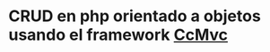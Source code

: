# CRUD en php orientado a objetos usando el framework [CcMvc](https://github.com/ever23/CcMvc/ "CcMvc")
